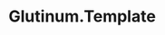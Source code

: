 # Glutinum.Template

<!-- To learn how to use the template please refer to MANUAL.md -->

<!-- You can put the documentation for your binding below -->
